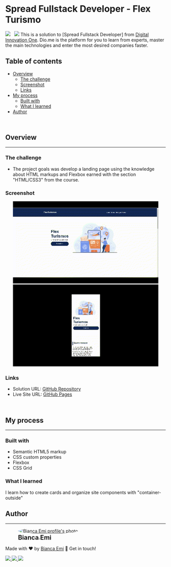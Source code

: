 # Spread Fullstack Developer - Flex Turismo &nbsp; &nbsp; &nbsp; 
<img src="https://img.shields.io/github/last-commit/bemibrando/website-study/feature/flex-turismo?style=for-the-badge" height="24px"/> &nbsp; 
<img src="https://img.shields.io/badge/status-done-green?style=for-the-badge" height="24px"/>
This is a solution to [Spread Fullstack Developer] from [Digital Innovation One](https://www.dio.me/en). Dio.me is the platform for you to learn from experts, master the main technologies and enter the most desired companies faster.

## Table of contents

- [Overview](#overview)
  - [The challenge](#the-challenge)
  - [Screenshot](#screenshot)
  - [Links](#links)
- [My process](#my-process)
  - [Built with](#built-with)
  - [What I learned](#what-i-learned)
- [Author](#author)

<br />

## Overview
---

### <b id="the-challenge">The challenge</b>
- The project goals was develop a landing page using the knowledge about HTML markups and Flexbox earned with the section "HTML/CSS3" from the course.

### <b id="screenshot">Screenshot</b>

<p align="center">
    <img src="./screen/desktop.gif" alt="Landing page solution desktop view" width="457px">
    <img src="./screen/cellphone.gif" alt="Landing page solution cellphone view" width="457px">
</p>

### <b id="links">Links</b>
- Solution URL: [GitHub Repository]()
- Live Site URL: [GitHub Pages]()

<br />

## My process
---

### <b id="built-with">Built with</b>

- Semantic HTML5 markup
- CSS custom properties
- Flexbox
- CSS Grid

### <b id="what-i-learned">What I learned</b>
I learn how to create cards and organize site components with "container-outside"

## Author
---
<div sytle="display: inline-block;">
    <figure>
        <a href="https://github.com/bemibrando" target="_blank">
            <img style="border-radius: 50%;" src="https://avatars.githubusercontent.com/u/102377919?v=4" width="100px" alt="Bianca Emi profile's photo"> <br />
            <sub style="text-align: center; font-size: 1.4em;"><b>Bianca Emi</b></sub>
        </a>
    </figure>
    <p>Made with ♥ by <a href="https://github.com/bemibrando" target="_blank">Bianca Emi</a> 👋 Get in touch!</p>
    <div align="start">
        <a href="https://www.linkedin.com/in/bianca-emi/" target="_blank">
            <img src="https://img.shields.io/badge/LinkedIn-0077B5?style=for-the-badge&logo=linkedin&logoColor=white">
        </a>   
        <a href="https://twitter.com/bemibrando" target="_blank">
            <img src="https://img.shields.io/badge/Twitter-1DA1F2?style=for-the-badge&logo=twitter&logoColor=white">
        </a>   
        <a href="mailto: bemi.brando@outlook.com">
            <img src="https://img.shields.io/badge/bemi.brando@outlook.com-0078D4?style=for-the-badge&logo=microsoft-outlook&logoColor=white">
        </a><br/>
    </div>
</div>